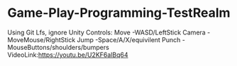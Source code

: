 # Game-Play-Programming-TestRealm
Using Git Lfs, ignore Unity
Controls: Move -WASD/LeftStick
          Camera -MoveMouse/RightStick
          Jump -Space/A/X/equivilent
          Punch -MouseButtons/shoulders/bumpers
VideoLink:https://youtu.be/U2KF6alBq64
